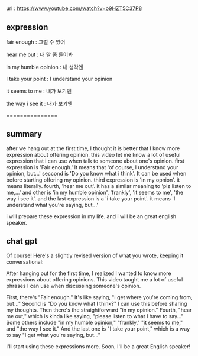 #

url : https://www.youtube.com/watch?v=o9HZT5C37P8

## expression

fair enough : 그럴 수 있어

hear me out : 내 말 좀 들어봐

in my humble opinion : 내 생각엔

I take your point : I understand your opinion

it seems to me : 내가 보기엔

the way i see it : 내가 보기엔

===============

## summary

after we hang out at the first time, I thought it is better that I know more expression about offering opinion.
this video let me know a lot of useful expression that i can use when talk to someone about one's opinion.
first expression is 'Fair enough.' It means that 'of course, I understand your opinion, but...'
seccond is 'Do you know what i think'. It can be used when before starting offering my opinion.
third expression is 'in my opnion'. it means literally.
fourth, 'hear me out'. it has a similar meaning to 'plz listen to me,...'
and other is 'in my humble opinion', 'frankly', 'it seems to me', 'the way i see it'.
and the last expression is a 'i take your point'. it means 'I understand what you're saying, but...'

i will prepare these expression in my life. and i will be an great english speaker.

## chat gpt

Of course! Here's a slightly revised version of what you wrote, keeping it conversational:

After hanging out for the first time, I realized I wanted to know more expressions about offering opinions. This video taught me a lot of useful phrases I can use when discussing someone's opinion.

First, there's "Fair enough." It's like saying, "I get where you're coming from, but..."
Second is "Do you know what I think?" I can use this before sharing my thoughts.
Then there's the straightforward "in my opinion."
Fourth, "hear me out," which is kinda like saying, "please listen to what I have to say..."
Some others include "in my humble opinion," "frankly," "it seems to me," and "the way I see it."
And the last one is "I take your point," which is a way to say "I get what you're saying, but..."

I'll start using these expressions more. Soon, I'll be a great English speaker!
